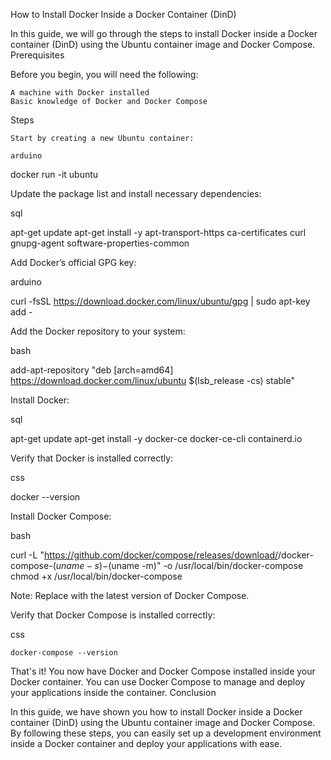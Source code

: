 How to Install Docker Inside a Docker Container (DinD)

In this guide, we will go through the steps to install Docker inside a Docker container (DinD) using the Ubuntu container image and Docker Compose.
Prerequisites

Before you begin, you will need the following:

    A machine with Docker installed
    Basic knowledge of Docker and Docker Compose

Steps

    Start by creating a new Ubuntu container:

    arduino

docker run -it ubuntu

Update the package list and install necessary dependencies:

sql

apt-get update
apt-get install -y apt-transport-https ca-certificates curl gnupg-agent software-properties-common

Add Docker’s official GPG key:

arduino

curl -fsSL https://download.docker.com/linux/ubuntu/gpg | sudo apt-key add -

Add the Docker repository to your system:

bash

add-apt-repository "deb [arch=amd64] https://download.docker.com/linux/ubuntu $(lsb_release -cs) stable"

Install Docker:

sql

apt-get update
apt-get install -y docker-ce docker-ce-cli containerd.io

Verify that Docker is installed correctly:

css

docker --version

Install Docker Compose:

bash

curl -L "https://github.com/docker/compose/releases/download/<VERSION>/docker-compose-$(uname -s)-$(uname -m)" -o /usr/local/bin/docker-compose
chmod +x /usr/local/bin/docker-compose

Note: Replace <VERSION> with the latest version of Docker Compose.

Verify that Docker Compose is installed correctly:

css

    docker-compose --version

That's it! You now have Docker and Docker Compose installed inside your Docker container. You can use Docker Compose to manage and deploy your applications inside the container.
Conclusion

In this guide, we have shown you how to install Docker inside a Docker container (DinD) using the Ubuntu container image and Docker Compose. By following these steps, you can easily set up a development environment inside a Docker container and deploy your applications with ease.
